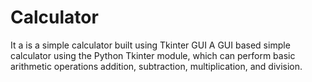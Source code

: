 # Calculator
It a  is a simple calculator built using Tkinter GUI 
 A GUI based simple calculator using the Python Tkinter module, which can perform basic arithmetic operations addition, subtraction, multiplication, and division.
